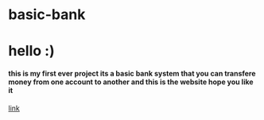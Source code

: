 # basic-bank
<h1>hello :)</h1>
<h4>this is my first ever project its a basic bank system that you can transfere money from one account to another and this is the website hope you like it</h4>
<a href="https://lnkd.in/d3mr-eQZ">link</a>
